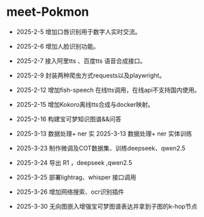 # meet-Pokmon
- 2025-2-5 增加口唇识别用于数字人实时交流。

- 2025-2-6 增加人脸识别功能。

- 2025-2-7 接入阿里tts 、百度tts 语音合成接口。

- 2025-2-9 封装两种爬虫方式requests以及playwright。

- 2025-2-12 增加fish-speech 在线tts调用，在线api不支持国内使用。

- 2025-2-15 增加Kokoro离线tts合成与docker映射。

- 2025-2-16  构建宝可梦知识图谱&&问答
- 2025-3-13  数据处理+ ner 实 2025-3-13  数据处理+ ner 实体训练
- 2025-3-23  制作微调及COT数据集、训练deepseek、qwen2.5
- 2025-3-24  导出 R1 ，deepseek ,qwen2.5
- 2025-3-25 部署lightrag、whisper 接口调用 
- 2025-3-26 增加网络搜索、ocr识别插件
- 2025-3-30  无向图嵌入增强宝可梦图谱表达并拿到子图的k-hop节点



